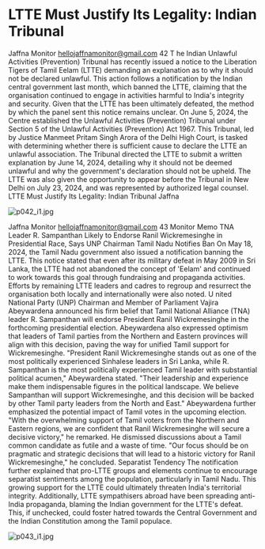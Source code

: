 # LTTE Must Justify Its Legality: Indian Tribunal

Jaffna Monitor
hellojaffnamonitor@gmail.com
42
T
he Indian Unlawful Activities (Prevention) 
Tribunal has recently issued a notice to 
the Liberation Tigers of Tamil Eelam (LTTE) 
demanding an explanation as to why it should 
not be declared unlawful. This action follows a 
notification by the Indian central government 
last month, which banned the LTTE, claiming 
that the organisation continued to engage 
in activities harmful to India's integrity 
and security. Given that the LTTE has been 
ultimately defeated, the method by which the 
panel sent this notice remains unclear.
On June 5, 2024, the Centre established the 
Unlawful Activities (Prevention) Tribunal 
under Section 5 of the Unlawful Activities 
(Prevention) Act 1967. This Tribunal, led by 
Justice Manmeet Pritam Singh Arora of the 
Delhi High Court, is tasked with determining 
whether there is sufficient cause to declare the 
LTTE an unlawful association.
The Tribunal directed the LTTE to submit a 
written explanation by June 14, 2024, detailing 
why it should not be deemed unlawful and 
why the government's declaration should 
not be upheld. The LTTE was also given the 
opportunity to appear before the Tribunal 
in New Delhi on July 23, 2024, and was 
represented by authorized legal counsel.
LTTE Must Justify Its 
Legality: Indian Tribunal
Jaffna

![p042_i1.jpg](images_out/018_ltte_must_justify_its_legality_indian_tribunal/p042_i1.jpg)

Jaffna Monitor
hellojaffnamonitor@gmail.com
43
Monitor Memo
TNA Leader R. Sampanthan 
Likely to Endorse Ranil 
Wickremesinghe in 
Presidential Race, Says 
UNP Chairman
Tamil Nadu Notifies Ban
On May 18, 2024, the Tamil Nadu 
government also issued a notification 
banning the LTTE. This notice stated 
that even after its military defeat in May 
2009 in Sri Lanka, the LTTE had not 
abandoned the concept of 'Eelam' and 
continued to work towards this goal 
through fundraising and propaganda 
activities. Efforts by remaining LTTE 
leaders and cadres to regroup and 
resurrect the organisation both locally and 
internationally were also noted.
U
nited National Party (UNP) Chairman 
and Member of Parliament Vajira 
Abeywardena announced his firm belief 
that Tamil National Alliance (TNA) leader 
R. Sampanthan will endorse President 
Ranil Wickremesinghe in the forthcoming 
presidential election. Abeywardena also 
expressed optimism that leaders of Tamil 
parties from the Northern and Eastern 
provinces will align with this decision, 
paving the way for unified Tamil support for 
Wickremesinghe.
"President Ranil Wickremesinghe stands out 
as one of the most politically experienced 
Sinhalese leaders in Sri Lanka, while R. 
Sampanthan is the most politically experienced 
Tamil leader with substantial political acumen," 
Abeywardena stated. "Their leadership and 
experience make them indispensable figures in 
the political landscape. We believe Sampanthan 
will support Wickremesinghe, and this decision 
will be backed by other Tamil party leaders 
from the North and East."
Abeywardena further emphasized the potential 
impact of Tamil votes in the upcoming election. 
"With the overwhelming support of Tamil 
voters from the Northern and Eastern regions, 
we are confident that Ranil Wickremesinghe 
will secure a decisive victory," he remarked.
He dismissed discussions about a Tamil 
common candidate as futile and a waste of 
time. "Our focus should be on pragmatic 
and strategic decisions that will lead to a 
historic victory for Ranil Wickremesinghe," he 
concluded.
Separatist Tendency
The notification further explained that pro-LTTE 
groups and elements continue to encourage 
separatist sentiments among the population, 
particularly in Tamil Nadu. This growing 
support for the LTTE could ultimately threaten 
India's territorial integrity. Additionally, LTTE 
sympathisers abroad have been spreading 
anti-India propaganda, blaming the Indian 
government for the LTTE's defeat. This, if 
unchecked, could foster hatred towards the 
Central Government and the Indian Constitution 
among the Tamil populace.

![p043_i1.jpg](images_out/018_ltte_must_justify_its_legality_indian_tribunal/p043_i1.jpg)

